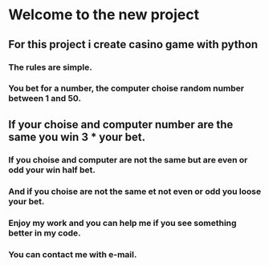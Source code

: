 # Welcome to the new project

## For this project i create casino game with python

### The rules are simple.
### You bet for a number, the computer choise random number between 1 and 50.
## If your choise and computer number are the same you win 3 * your bet.
### If you choise and computer are not the same but are even or odd  your win half bet.
### And if you choise are not the same et not even or odd you loose your bet.
### Enjoy my work and you can help me if you see something better in my code.
### You can contact me with e-mail.

